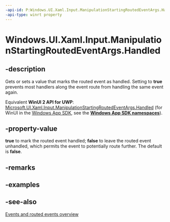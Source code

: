 ```yaml
---
-api-id: P:Windows.UI.Xaml.Input.ManipulationStartingRoutedEventArgs.Handled
-api-type: winrt property
---
```


<!-- Property syntax
public bool Handled { get;  set; }
-->

# Windows.UI.Xaml.Input.ManipulationStartingRoutedEventArgs.Handled

## -description
Gets or sets a value that marks the routed event as handled. Setting to **true** prevents most handlers along the event route from handling the same event again.

Equivalent **WinUI 2 API for UWP**: [Microsoft.UI.Xaml.Input.ManipulationStartingRoutedEventArgs.Handled](/windows/winui/api/microsoft.ui.xaml.input.manipulationstartingroutedeventargs.handled) (for WinUI in the [Windows App SDK](/windows/apps/windows-app-sdk/), see the **[Windows App SDK namespaces](/windows/windows-app-sdk/api/winrt/)**).

## -property-value
**true** to mark the routed event handled; **false** to leave the routed event unhandled, which permits the event to potentially route further. The default is **false**.

## -remarks

## -examples

## -see-also
[Events and routed events overview](/windows/uwp/xaml-platform/events-and-routed-events-overview)
